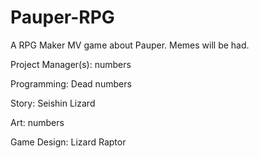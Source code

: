 # Pauper-RPG
A RPG Maker MV game about Pauper. Memes will be had.

Project Manager(s):
numbers

Programming:
Dead
numbers

Story:
Seishin
Lizard

Art:
numbers

Game Design:
Lizard
Raptor
